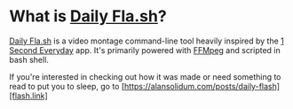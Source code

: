 # What is [Daily Fla.sh][flash.link]?

[Daily Fla.sh][flash.link] is a video montage command-line tool heavily inspired by the [1 Second Everyday][one_second.link] app. It's primarily powered with [FFMpeg][ffmpeg.link] and scripted in bash shell.

If you're interested in checking out how it was made or need something to read to put you to sleep, go to [https://alansolidum.com/posts/daily-flash][flash.link]

[flash.link]: https://alansolidum.com/posts/daily-flash
[ffmpeg.link]: https://www.ffmpeg.org
[one_second.link]: https://en.wikipedia.org/wiki/1_Second_Everyday
